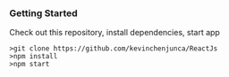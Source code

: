 ### Getting Started
Check out this repository,  install dependencies,  start app

```
>git clone https://github.com/kevinchenjunca/ReactJs
>npm install
>npm start
```